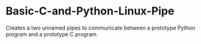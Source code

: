 # Basic-C-and-Python-Linux-Pipe

Creates a two unnamed pipes to communicate between a prototype Python program and a prototype C program.
